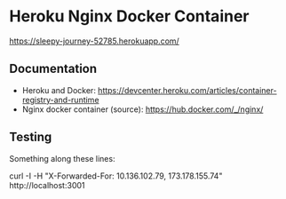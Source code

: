 # Heroku Nginx Docker Container

https://sleepy-journey-52785.herokuapp.com/

## Documentation

- Heroku and Docker: https://devcenter.heroku.com/articles/container-registry-and-runtime
- Nginx docker container (source): https://hub.docker.com/_/nginx/

## Testing

Something along these lines:

curl -I -H "X-Forwarded-For: 10.136.102.79, 173.178.155.74" http://localhost:3001
